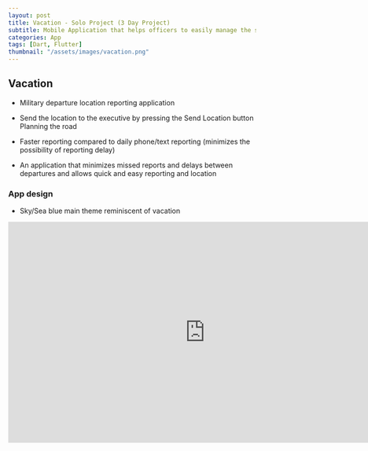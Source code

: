 ```yaml
---
layout: post
title: Vacation - Solo Project (3 Day Project)
subtitle: Mobile Application that helps officers to easily manage the soldiers location
categories: App
tags: [Dart, Flutter]
thumbnail: "/assets/images/vacation.png"
---
```


## Vacation
- Military departure location reporting application

- Send the location to the executive by pressing the Send Location button
Planning the road
- Faster reporting compared to daily phone/text reporting (minimizes the possibility of reporting delay)
- An application that minimizes missed reports and delays between departures and allows quick and easy reporting and location

### App design
- Sky/Sea blue main theme reminiscent of vacation

<iframe width="800" height="450" src="https://www.youtube.com/embed/tuyH5j9ItxE?list=PLzDZi0nYaAkkQZ1hkDPRUYWmcrecqP1OM" frameborder="0" allowfullscreen></iframe>